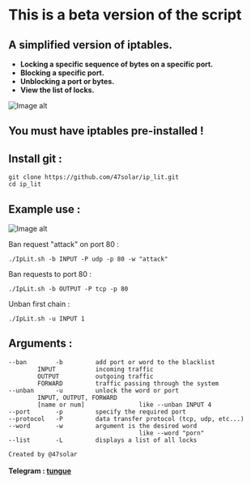 # This is a beta version of the script

## A simplified version of iptables.
<a><strong><bold>
* Locking a specific sequence of bytes on a specific port.<br>
* Blocking a specific port.<br>
* Unblocking a port or bytes.<br>
* View the list of locks.<br>
</bold></strong></a>

![Image alt](https://github.com/47solar/ip_lit/assets/153699315/02437f7f-65eb-4f54-8661-7b39475f0551)


## You must have iptables pre-installed !

## Install git :
``` Shell
git clone https://github.com/47solar/ip_lit.git
cd ip_lit
```

## Example use :

![Image alt](https://github.com/47solar/ip_lit/assets/153699315/ae7813ef-9363-4afb-8828-ce5523cce0d2)

Ban request "attack" on port 80 :
``` Shell
./IpLit.sh -b INPUT -P udp -p 80 -w "attack"
```
Ban requests to port 80 :
``` Shell
./IpLit.sh -b OUTPUT -P tcp -p 80
```
Unban first chain :
``` Shell
./IpLit.sh -u INPUT 1
```
## Arguments :
```
--ban        -b         add port or word to the blacklist
        INPUT           incoming traffic
        OUTPUT          outgoing traffic
        FORWARD         traffic passing through the system
--unban      -u         unlock the word or port
        INPUT, OUTPUT, FORWARD
        [name or num]               like --unban INPUT 4
--port       -p         specify the required port
--protocol   -P         data transfer protocol (tcp, udp, etc...)
--word       -w         argument is the desired word
                                    like --word "porn"
--list       -L         displays a list of all locks
```
```Created by @47solar```<br>
<br><strong>Telegram : <a href="https://t.me/tungueoffensive">tungue</a></strong>

